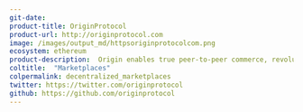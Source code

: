 ```yaml
---
git-date: 
product-title: OriginProtocol
product-url: http://originprotocol.com
image: /images/output_md/httpsoriginprotocolcom.png
ecosystem: ethereum
product-description:  Origin enables true peer-to-peer commerce, revolutionizing how people shop and conduct business online.
coltitle:  "Marketplaces"
colpermalink: decentralized_marketplaces
twitter: https://twitter.com/originprotocol
github: https://github.com/originprotocol
---
```

